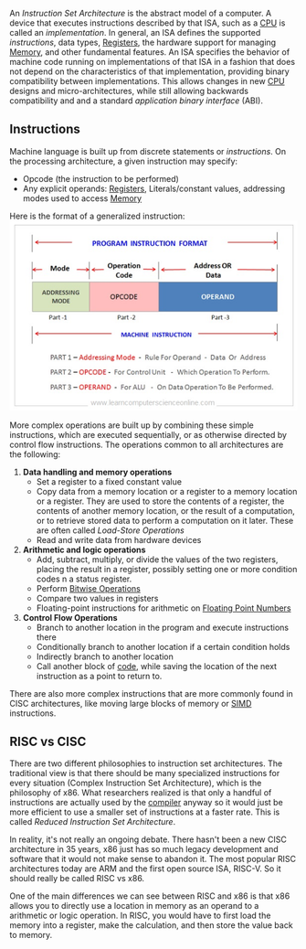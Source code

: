 
An *Instruction Set Architecture* is the abstract model of a computer. A device that executes instructions described by that ISA, such as a [CPU](CPU.md) is called an *implementation*. In general, an ISA defines the supported *instructions*, data types, [Registers](Registers.md), the hardware support for managing [Memory](Memory%20&%20Cache.md), and other fundamental features. An ISA specifies the behavior of machine code running on implementations of that ISA in a fashion that does not depend on the characteristics of that implementation, providing binary compatibility between implementations. This allows changes in new [CPU](CPU.md) designs and micro-architectures, while still allowing backwards compatibility and and a standard *application binary interface* (ABI).


## Instructions

Machine language is built up from discrete statements or *instructions*. On the processing architecture, a given instruction may specify:
- Opcode (the instruction to be performed)
- Any explicit operands: [Registers](Registers.md), Literals/constant values, addressing modes used to access [Memory](Memory%20&%20Cache.md)

Here is the format of a generalized instruction: 
![](../../Attachments/Pasted%20image%2020230116012132.png)

More complex operations are built up by combining these simple instructions, which are executed sequentially, or as otherwise directed by control flow instructions. The operations common to all architectures are the following:
1. **Data handling and memory operations**
	- Set a register to a fixed constant value
	- Copy data from a memory location or a register to a memory location or a register. They are used to store the contents of a register, the contents of another memory location, or the result of a computation, or to retrieve stored data to perform a computation on it later. These are often called *Load-Store Operations*
	- Read and write data from hardware devices
2. **Arithmetic and logic operations**
	- Add, subtract, multiply, or divide the values of the two registers, placing the result in a register, possibly setting one or more condition codes n a status register.
	- Perform [Bitwise Operations](Bitwise%20Operations.md)
	- Compare two values in registers
	- Floating-point instructions for arithmetic on [Floating Point Numbers](Floating%20Point%20Numbers.md)
3. **Control Flow Operations**
	- Branch to another location in the program and execute instructions there
	- Conditionally branch to another location if a certain condition holds
	- Indirectly branch to another location
	- Call another block of [code](../../Software%20Engineering/C/Functions.md), while saving the location of the next instruction as a point to return to.

There are also more complex instructions that are more commonly found in CISC architectures, like moving large blocks of memory or [SIMD](SIMD.md) instructions.

## RISC vs CISC

There are two different philosophies to instruction set architectures. The traditional view is that there should be many specialized instructions for every situation (Complex Instruction Set Architecture), which is the philosophy of x86. What researchers realized is that only a handful of instructions are actually used by the [compiler](../Systems/Compiler.md) anyway so it would just be more efficient to use a smaller set of instructions at a faster rate. This is called *Reduced Instruction Set Architecture*.

In reality, it's not really an ongoing debate. There hasn't been a new CISC architecture in 35 years, x86 just has so much legacy development and software that it would not make sense to abandon it. The most popular RISC architectures today are ARM and the first open source ISA, RISC-V. So it should really be called RISC vs x86.

One of the main differences we can see between RISC and x86 is that x86 allows you to directly use a location in memory as an operand to a arithmetic or logic operation. In RISC, you would have to first load the memory into a register, make the calculation, and then store the value back to memory.